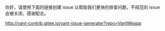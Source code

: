 你好，请使用下面的链接创建 issue 以帮助我们更快的排查问题，不规范的 issue 会被关闭，感谢配合。

http://vant-contrib.gitee.io/vant-issue-generater?repo=VantWeapp
